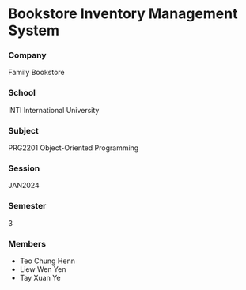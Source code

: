 # Bookstore Inventory Management System

### Company
Family Bookstore

### School
INTI International University

### Subject
PRG2201 Object-Oriented Programming

### Session
JAN2024

### Semester
3

### Members
- Teo Chung Henn
- Liew Wen Yen
- Tay Xuan Ye

